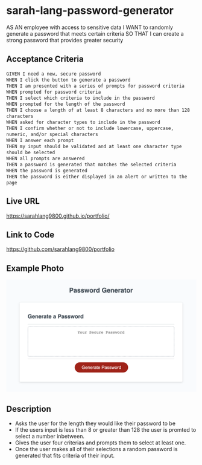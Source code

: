 # sarah-lang-password-generator

AS AN employee with access to sensitive data
I WANT to randomly generate a password that meets certain criteria
SO THAT I can create a strong password that provides greater security

## Acceptance Criteria 
```
GIVEN I need a new, secure password
WHEN I click the button to generate a password
THEN I am presented with a series of prompts for password criteria
WHEN prompted for password criteria
THEN I select which criteria to include in the password
WHEN prompted for the length of the password
THEN I choose a length of at least 8 characters and no more than 128 characters
WHEN asked for character types to include in the password
THEN I confirm whether or not to include lowercase, uppercase, numeric, and/or special characters
WHEN I answer each prompt
THEN my input should be validated and at least one character type should be selected
WHEN all prompts are answered
THEN a password is generated that matches the selected criteria
WHEN the password is generated
THEN the password is either displayed in an alert or written to the page
```

## Live URL
https://sarahlang9800.github.io/portfolio/

## Link to Code
https://github.com/sarahlang9800/portfolio

## Example Photo 
![Password Generator Example Picture](/Assets/images/pw-generator%20example%20photo.png)

## Description 
* Asks the user for the length they would like their password to be
* If the users input is less than 8 or greater than 128 the user is promted to select a number inbetween.
* Gives the user four criterias and prompts them to select at least one.
* Once the user makes all of their selections a random password is generated that fits criteria of their input.